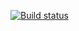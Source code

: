 [![Build status](https://ci.appveyor.com/api/projects/status/o6ar9nmrkivbsa51/branch/master?svg=true)](https://ci.appveyor.com/project/Rasalam/auto-3-1/branch/master)
